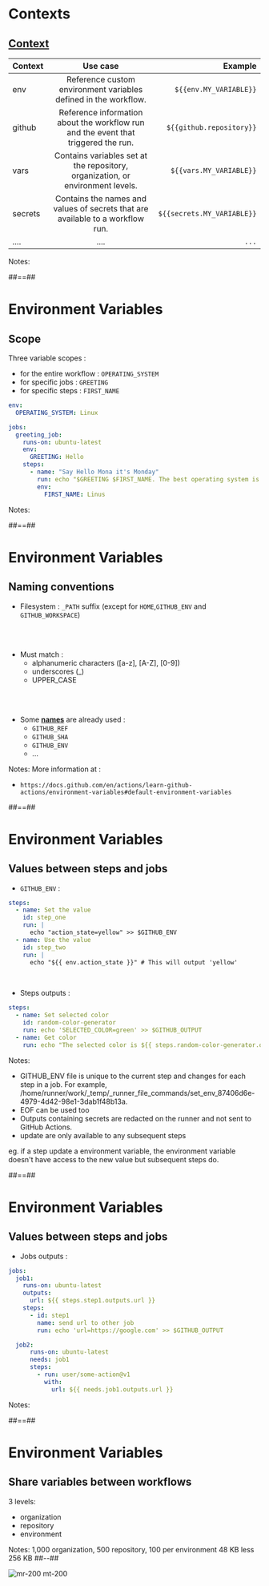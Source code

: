 <!-- .slide: class="with-code" -->
# Contexts 
## [Context](https://docs.github.com/en/actions/learn-github-actions/contexts)

| Context |                                      Use case                                      |                    Example |
|:--------|:----------------------------------------------------------------------------------:|---------------------------:|
| env     |          Reference custom environment variables defined in the workflow.           |     `${{env.MY_VARIABLE}}` |
| github  | Reference information about the workflow run and the event that triggered the run. |   `${{github.repository}}` |
| vars    |   Contains variables set at the repository, organization, or environment levels.   |    `${{vars.MY_VARIABLE}}` |
| secrets |   Contains the names and values of secrets that are available to a workflow run.   | `${{secrets.MY_VARIABLE}}` |
| ....    |                                        ....                                        |                      `...` |



Notes:

##==##
<!-- .slide: class="with-code"-->
# Environment Variables 
## Scope

Three variable scopes : 
* for the entire workflow : `OPERATING_SYSTEM`
* for specific jobs : `GREETING`
* for specific steps : `FIRST_NAME`

```yaml [1-2|7-8|12-13]
env:
  OPERATING_SYSTEM: Linux

jobs:
  greeting_job:
    runs-on: ubuntu-latest
    env:
      GREETING: Hello
    steps:
      - name: "Say Hello Mona it's Monday"
        run: echo "$GREETING $FIRST_NAME. The best operating system is $OPERATING_SYSTEM !"
        env:
          FIRST_NAME: Linus
```

Notes:


##==##
# Environment Variables 
## Naming conventions

* Filesystem : `_PATH` suffix (except for `HOME`,`GITHUB_ENV` and `GITHUB_WORKSPACE`)

<br>
<br>

* Must match :
  * alphanumeric characters ([a-z], [A-Z], [0-9]) 
  * underscores (_)
  * UPPER_CASE

<br>
<br>

* Some [**names**](https://docs.github.com/en/actions/learn-github-actions/environment-variables#default-environment-variables) are already used : 
  * `GITHUB_REF`
  * `GITHUB_SHA`
  * `GITHUB_ENV`
  * ...

Notes: 
More information at : 
- `https://docs.github.com/en/actions/learn-github-actions/environment-variables#default-environment-variables`


##==##
<!-- .slide: class="with-big-code"-->
# Environment Variables 
## Values between steps and jobs

* `GITHUB_ENV` :

```yaml [5,9]
steps:
  - name: Set the value
    id: step_one
    run: |
      echo "action_state=yellow" >> $GITHUB_ENV
  - name: Use the value
    id: step_two
    run: |
      echo "${{ env.action_state }}" # This will output 'yellow'
```
<br>

* Steps outputs : 

```yaml [3,4,6]
steps:
  - name: Set selected color
    id: random-color-generator
    run: echo 'SELECTED_COLOR=green' >> $GITHUB_OUTPUT
  - name: Get color
    run: echo "The selected color is ${{ steps.random-color-generator.outputs.SELECTED_COLOR }}" # This will output 'green'
```

Notes: 
* GITHUB_ENV file is unique to the current step and changes for each step in a job. 
For example, /home/runner/work/_temp/_runner_file_commands/set_env_87406d6e-4979-4d42-98e1-3dab1f48b13a. 
* EOF can be used too
* Outputs containing secrets are redacted on the runner and not sent to GitHub Actions.
* update are only available to any subsequent steps

eg. if a step update a environment variable, the environment variable doesn't have access to the new value but subsequent steps do.


##==##
<!-- .slide: class="with-big-code"-->
# Environment Variables 
## Values between steps and jobs

* Jobs outputs :


<script style="css">
.code-wrapper { height:600px;}
</script>

```yaml [1-2,4-5,7,9,11,13,17]
jobs:
  job1:
    runs-on: ubuntu-latest
    outputs:
      url: ${{ steps.step1.outputs.url }} 
    steps:
      - id: step1
        name: send url to other job
        run: echo 'url=https://google.com' >> $GITHUB_OUTPUT

  job2:
      runs-on: ubuntu-latest
      needs: job1
      steps:
        - run: user/some-action@v1
          with:
            url: ${{ needs.job1.outputs.url }}
```

Notes:


##==##
<!-- .slide: class="two-column"-->
# Environment Variables 
## Share variables between workflows

3 levels:
* organization
* repository
* environment

Notes:
1,000 organization, 500 repository, 100 per environment
48 KB
less 256 KB
##--##

![mr-200 mt-200](./assets/images/github_actions_variables.png)
